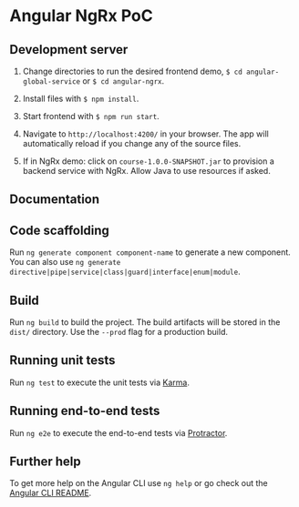 # Angular NgRx PoC

## Development server

1. Change directories to run the desired frontend demo, `$ cd angular-global-service` or `$ cd angular-ngrx`.

2. Install files with `$ npm install`.

3. Start frontend with `$ npm run start`.

4. Navigate to `http://localhost:4200/` in your browser. The app will automatically reload if you change any of the source files.

5. If in NgRx demo: click on `course-1.0.0-SNAPSHOT.jar` to provision a backend service with NgRx. Allow Java to use resources if asked.

## Documentation


## Code scaffolding

Run `ng generate component component-name` to generate a new component. You can also use `ng generate directive|pipe|service|class|guard|interface|enum|module`.

## Build

Run `ng build` to build the project. The build artifacts will be stored in the `dist/` directory. Use the `--prod` flag for a production build.

## Running unit tests

Run `ng test` to execute the unit tests via [Karma](https://karma-runner.github.io).

## Running end-to-end tests

Run `ng e2e` to execute the end-to-end tests via [Protractor](http://www.protractortest.org/).

## Further help

To get more help on the Angular CLI use `ng help` or go check out the [Angular CLI README](https://github.com/angular/angular-cli/blob/master/README.md).
